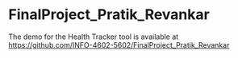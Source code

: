 # FinalProject_Pratik_Revankar

The demo for the Health Tracker tool is available at https://github.com/INFO-4602-5602/FinalProject_Pratik_Revankar

